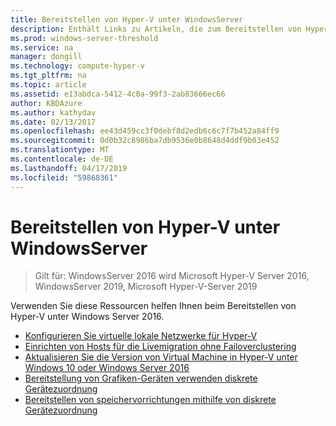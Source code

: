 ```yaml
---
title: Bereitstellen von Hyper-V unter WindowsServer
description: Enthält Links zu Artikeln, die zum Bereitstellen von Hyper-V
ms.prod: windows-server-threshold
ms.service: na
manager: dongill
ms.technology: compute-hyper-v
ms.tgt_pltfrm: na
ms.topic: article
ms.assetid: e13abdca-5412-4c0a-99f3-2ab83666ec66
author: KBDAzure
ms.author: kathydav
ms.date: 02/13/2017
ms.openlocfilehash: ee43d459cc3f0debf8d2edb6c6c7f7b452a84ff9
ms.sourcegitcommit: 0d0b32c8986ba7db9536e0b8648d4ddf9b03e452
ms.translationtype: MT
ms.contentlocale: de-DE
ms.lasthandoff: 04/17/2019
ms.locfileid: "59868361"
---
```

# <a name="deploy-hyper-v-on-windows-server"></a>Bereitstellen von Hyper-V unter WindowsServer

>Gilt für: WindowsServer 2016 wird Microsoft Hyper-V Server 2016, WindowsServer 2019, Microsoft Hyper-V-Server 2019

Verwenden Sie diese Ressourcen helfen Ihnen beim Bereitstellen von Hyper-V unter Windows Server 2016.
   
- [Konfigurieren Sie virtuelle lokale Netzwerke für Hyper-V](configure-virtual-local-areal-networks-for-Hyper-V.md)  
- [Einrichten von Hosts für die Livemigration ohne Failoverclustering](Set-up-hosts-for-live-migration-without-Failover-Clustering.md)  
- [Aktualisieren Sie die Version von Virtual Machine in Hyper-V unter Windows 10 oder Windows Server 2016](Upgrade-virtual-machine-version-in-Hyper-V-on-Windows-or-Windows-Server.md)
- [Bereitstellung von Grafiken-Geräten verwenden diskrete Gerätezuordnung](deploying-graphics-devices-using-dda.md)
- [Bereitstellen von speichervorrichtungen mithilfe von diskrete Gerätezuordnung](deploying-storage-devices-using-dda.md)  
  


